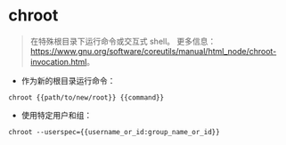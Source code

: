 # chroot

> 在特殊根目录下运行命令或交互式 shell。
> 更多信息：<https://www.gnu.org/software/coreutils/manual/html_node/chroot-invocation.html>。

- 作为新的根目录运行命令：

`chroot {{path/to/new/root}} {{command}}`

- 使用特定用户和组：

`chroot --userspec={{username_or_id:group_name_or_id}}`